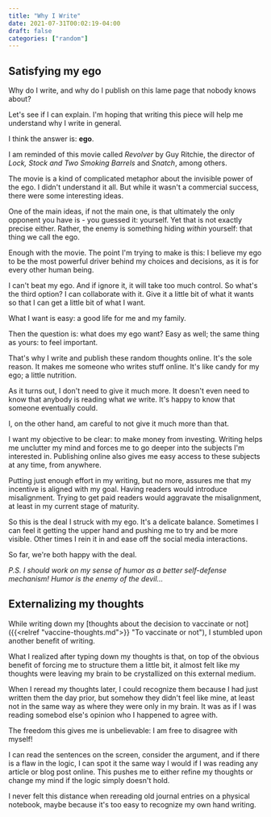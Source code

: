 ```yaml
---
title: "Why I Write"
date: 2021-07-31T00:02:19-04:00
draft: false
categories: ["random"]
---
```


## Satisfying my ego

Why do I write, and why do I publish on this lame page that nobody knows about?

Let's see if I can explain. I'm hoping that writing this piece will help me understand why I write in general.

I think the answer is: **ego**.

I am reminded of this movie called _Revolver_ by Guy Ritchie, the director of _Lock, Stock and Two Smoking Barrels_ and _Snatch_, among others.

The movie is a kind of complicated metaphor about the invisible power of the ego. I didn't understand it all. But while it wasn't a commercial success, there were some interesting ideas.

One of the main ideas, if not the main one, is that ultimately the only opponent you have is - you guessed it: yourself. Yet that is not exactly precise either. Rather, the enemy is something hiding _within_ yourself: that thing we call the ego.

Enough with the movie. The point I'm trying to make is this: I believe my ego to be the most powerful driver behind my choices and decisions, as it is for every other human being.

I can't beat my ego. And if ignore it, it will take too much control. So what's the third option? I can collaborate with it. Give it a little bit of what it wants so that I can get a little bit of what I want.

What I want is easy: a good life for me and my family.

Then the question is: what does my ego want? Easy as well; the same thing as yours: to feel important. 

That's why I write and publish these random thoughts online. It's the sole reason. It makes me someone who writes stuff online. It's like candy for my ego; a little nutrition.

As it turns out, I don't need to give it much more. It doesn't even need to know that anybody is reading what _we_ write. It's happy to know that someone eventually could. 

I, on the other hand, am careful to not give it much more than that. 

I want my objective to be clear: to make money from investing. Writing helps me unclutter my mind and forces me to go deeper into the subjects I'm interested in. Publishing online also gives me easy access to these subjects at any time, from anywhere.

Putting just enough effort in my writing, but no more, assures me that my incentive is aligned with my goal. Having readers would introduce misalignment. Trying to get paid readers would aggravate the misalignment, at least in my current stage of maturity.

So this is the deal I struck with my ego. It's a delicate balance. Sometimes I can feel it getting the upper hand and pushing me to try and be more visible. Other times I rein it in and ease off the social media interactions. 

So far, we're both happy with the deal.

_P.S. I should work on my sense of humor as a better self-defense mechanism! Humor is the enemy of the devil..._

## Externalizing my thoughts

While writing down my [thoughts about the decision to vaccinate or not]({{<relref "vaccine-thoughts.md">}} "To vaccinate or not"), I stumbled upon another benefit of writing.

What I realized after typing down my thoughts is that, on top of the obvious benefit of forcing me to structure them a little bit, it almost felt like my thoughts were leaving my brain to be crystallized on this external medium. 

When I reread my thoughts later, I could recognize them because I had just written them the day prior, but somehow they didn't feel like mine, at least not in the same way as where they were only in my brain. It was as if I was reading somebod else's opinion who I happened to agree with.

The freedom this gives me is unbelievable: I am free to disagree with myself!

I can read the sentences on the screen, consider the argument, and if there is a flaw in the logic, I can spot it the same way I would if I was reading any article or blog post online. This pushes me to either refine my thoughts or change my mind if the logic simply doesn't hold.

I never felt this distance when rereading old journal entries on a physical notebook, maybe because it's too easy to recognize my own hand writing.






